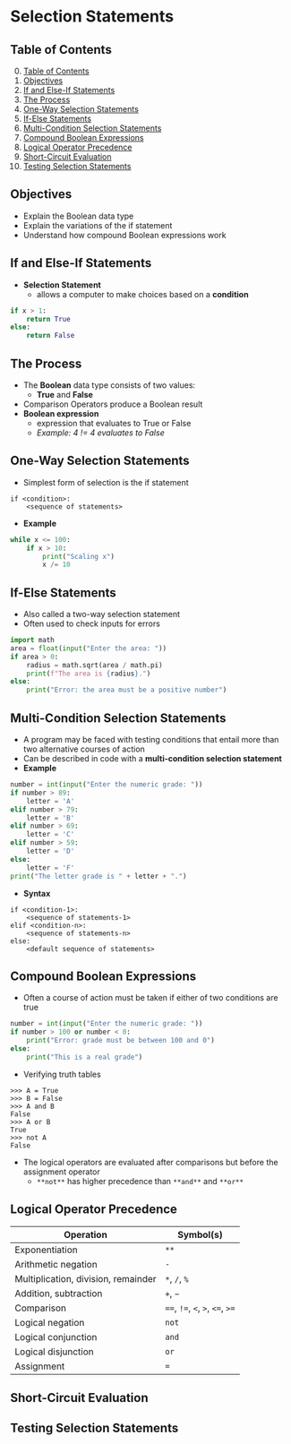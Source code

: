 # Selection Statements

## Table of Contents

0. [Table of Contents](#table-of-contents)
1. [Objectives](#objectives)
2. [If and Else-If Statements](#if-and-else-if-statements)
3. [The Process](#the-process)
4. [One-Way Selection Statements](#one-way-selection-statements)
5. [If-Else Statements](#if-else-statements)
6. [Multi-Condition Selection Statements](#multi-condition-selection-statements)
7. [Compound Boolean Expressions](#compound-boolean-expressions)
8. [Logical Operator Precedence](#logical-operator-precedence)
9. [Short-Circuit Evaluation](#short-circuit-evaluation)
10. [Testing Selection Statements](#testing-selection-statements)

## Objectives

- Explain the Boolean data type
- Explain the variations of the if statement
- Understand how compound Boolean expressions work 

## If and Else-If Statements

- **Selection Statement**
    - allows a computer to make choices based on a **condition**
```python
if x > 1:
    return True
else:
    return False
```

## The Process

- The **Boolean** data type consists of two values:
    - **True** and **False**
- Comparison Operators produce a Boolean result
- **Boolean expression**
    - expression that evaluates to True or False
    - *Example: 4 != 4 evaluates to False*

## One-Way Selection Statements

- Simplest form of selection is the if statement
```text
if <condition>:
    <sequence of statements>
```
- **Example**
```python
while x <= 100:
    if x > 10:
        print("Scaling x")
        x /= 10
```

## If-Else Statements

- Also called a two-way selection statement
- Often used to check inputs for errors
```python
import math
area = float(input("Enter the area: "))
if area > 0:
    radius = math.sqrt(area / math.pi)
    print(f"The area is {radius}.")
else:
    print("Error: the area must be a positive number")
```

## Multi-Condition Selection Statements

- A program may be faced with testing conditions that entail more than two alternative courses of action
- Can be described in code with a **multi-condition selection statement**
- **Example**
```python
number = int(input("Enter the numeric grade: "))
if number > 89:
    letter = 'A'
elif number > 79:
    letter = 'B'
elif number > 69:
    letter = 'C'
elif number > 59:
    letter = 'D'
else:
    letter = 'F'
print("The letter grade is " + letter + ".")
```
- **Syntax**
```text
if <condition-1>:
    <sequence of statements-1>
elif <condition-n>:
    <sequence of statements-n>
else:
    <default sequence of statements>
```

## Compound Boolean Expressions

- Often a course of action must be taken if either of two conditions are true
```python
number = int(input("Enter the numeric grade: "))
if number > 100 or number < 0:
    print("Error: grade must be between 100 and 0")
else:
    print("This is a real grade")
```
- Verifying truth tables
```shell
>>> A = True
>>> B = False
>>> A and B
False
>>> A or B
True
>>> not A
False
```
- The logical operators are evaluated after comparisons but before the assignment operator
    - `**not**` has higher precedence than `**and**` and `**or**`

## Logical Operator Precedence

| **Operation**              | **Symbol(s)**                |
|----------------------------|------------------------------|
| Exponentiation              | `**`                         |
| Arithmetic negation         | `-`                          |
| Multiplication, division, remainder | `*`, `/`, `%`        |
| Addition, subtraction       | `+`, `−`                     |
| Comparison                  | `==`, `!=`, `<`, `>`, `<=`, `>=` |
| Logical negation            | `not`                        |
| Logical conjunction         | `and`                        |
| Logical disjunction         | `or`                         |
| Assignment                  | `=`                          |

## Short-Circuit Evaluation

## Testing Selection Statements